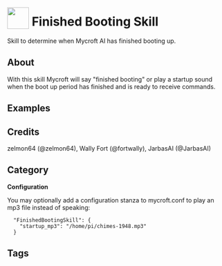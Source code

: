 # <img src='https://raw.githack.com/FortAwesome/Font-Awesome/master/svgs/solid/flag-checkered.svg' card_color='#40DBB0' width='50' height='50' style='vertical-align:bottom'/> Finished Booting Skill
Skill to determine when Mycroft AI has finished booting up.

## About 
With this skill Mycroft will say "finished booting" or play a startup sound when the boot up period has finished and is ready to receive commands. 

## Examples 

## Credits 
zelmon64 (@zelmon64), Wally Fort (@fortwally), JarbasAI (@JarbasAI)

## Category
**Configuration**

You may optionally add a configuration stanza to mycroft.conf to play an mp3 file instead of speaking:
```
  "FinishedBootingSkill": {
    "startup_mp3": "/home/pi/chimes-1948.mp3"
  }
```

## Tags
